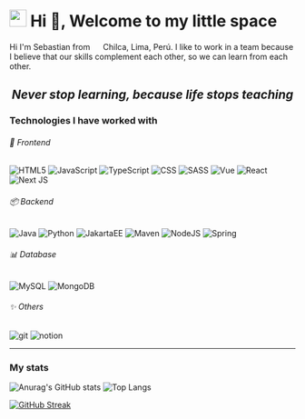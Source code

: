 <h1> <img src="https://emojis.slackmojis.com/emojis/images/1563480763/5999/meow_party.gif?1563480763" width="30"> Hi 👋, Welcome to my little space </h1>
<p>
  Hi I'm Sebastian from <img src="https://cdn-icons-png.flaticon.com/512/197/197563.png" width="15"> Chilca, Lima, Perú.
  I like to work in a team because I believe that our skills complement each other, so we can learn from each other.
</p>
<h2 align="center"> <i> Never stop learning, because life stops teaching </i></h2>

<h3>Technologies I have worked with</h3>

<h6>🎨 Frontend </h6>

<p>
  <img alt="HTML5" src="https://img.shields.io/badge/-HTML5-E34F26?style=flat-curve&logo=html5&logoColor=white" />
  <img alt="JavaScript" src="https://img.shields.io/badge/-JavaScript-f0db4f?style=flat-curve&logo=javascript&logoColor=white" />
  <img alt="TypeScript" src="https://img.shields.io/badge/TypeScript-3178C6?logo=TypeScript&logoColor=FFF&style=flat-curve" />
  <img alt="CSS" src="https://camo.githubusercontent.com/b5ee97fcef479c7e408d268fbf0646b31b585d4c8c13eb7e4fa3f8bc1128c1f1/68747470733a2f2f696d672e736869656c64732e696f2f62616467652f2d4353532d3236346465343f7374796c653d666c61742d6375727665266c6f676f3d63737333266c6f676f436f6c6f723d7768697465" />
  <img alt="SASS" src="https://img.shields.io/badge/-Sass-c76494?style=flat-curve&logo=sass&logoColor=white" />
  <img alt="Vue" src="https://img.shields.io/badge/Vue.js-179f50?style=flat-curve&logo=vuedotjs&logoColor=white" />
  <img alt="React" src="https://img.shields.io/badge/-React-45b8d8?style=flat-curve&logo=react&logoColor=white" />
  <img alt="Next JS" src="https://img.shields.io/badge/Next-black?style=flat-curve&logo=next.js&logoColor=white" />
</p>

<h6>📦 Backend </h6>
<p>
  <img alt="Java" src="https://img.shields.io/badge/Java-ED8B00?style=for-the-curve&logo=java&logoColor=white" />
  <img alt="Python" src="https://img.shields.io/badge/Python-3776AB?style=for-the-curve&logo=python&logoColor=white" />
  <img alt="JakartaEE" src="https://img.shields.io/badge/-JakartaEE-eb8125?style=flat-curve&logo=jakarta&logoColor=white" />
  <img alt="Maven" src="https://img.shields.io/badge/-Maven-a7215b?style=flat-curve&logo=apache&logoColor=white" />
  <img alt="NodeJS" src="https://img.shields.io/badge/-Node.js-43853D?style=flat-curve&logo=node.js&logoColor=white" />
  <img alt="Spring" src="https://img.shields.io/badge/Spring-%236DB33F.svg?style=for-the-curve&logo=spring&logoColor=white&Color=white" />
</p>

<h6>📊 Database </h6>
<p>
  <img alt="MySQL" src="https://img.shields.io/badge/-MySql-f29111?style=flat-curve&logo=mysql&logoColor=white" />
  <img alt="MongoDB" src="https://camo.githubusercontent.com/d64283da7b8617036dc6f86bd9519077e5f5b07efb5ba3005d888dd394b43004/68747470733a2f2f696d672e736869656c64732e696f2f62616467652f2d4d6f6e676f44422d3133616135323f7374796c653d666c61742d6375727665266c6f676f3d6d6f6e676f6462266c6f676f436f6c6f723d7768697465" />
</p>

<h6> ✨ Others </h6>
<p>
  <img alt="git" src="https://img.shields.io/badge/-Git-F05032?style=flat-curve&logo=git&logoColor=white" />
  <img alt="notion" src="https://camo.githubusercontent.com/70346579fbb193407ebfd2b86fa1cb1e3614fa13ffbdb34e84799003b8f8e2dc/68747470733a2f2f696d672e736869656c64732e696f2f62616467652f2d4e6f74696f6e2d3766376637663f7374796c653d666c61742d6375727665266c6f676f3d6e6f74696f6e266c6f676f436f6c6f723d7768697465" />
</p>


--- 

<h3>My stats</h3>
<p>

  ![Anurag's GitHub stats](https://github-readme-stats.vercel.app/api?username=YactayoC&hide=contribs&count_private=true&show_icons=true&theme=shades-of-purple)
  ![Top Langs](https://github-readme-stats.vercel.app/api/top-langs/?username=YactayoC&layout=compact&show_icons=true&theme=shades-of-purple)
</p>


[![GitHub Streak](https://github-readme-streak-stats.herokuapp.com?user=YactayoC&theme=radical&hide_border=true&date_format=M%20j%5B%2C%20Y%5D)](https://git.io/streak-stats)

